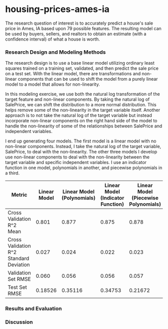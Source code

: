 # housing-prices-ames-ia
The research question of interest is to accurately predict a house's sale price in Ames, IA based upon 79 possible features. The resulting model can be used by buyers, sellers, and realtors to obtain an estimate (with a confidence interval) of what a house is worth. 

### Research Design and Modeling Methods
The research design is to use a base linear model utilizing ordinary least squares trained on a training set, validated, and then predict the sale price on a test set. With the linear model, there are transformations and non-linear components that can be used to shift the model from a purely linear model to a model that allows for non-linearity. 

In this modeling exercise, we use both the natural log transformation of the target feature and non-linear components. By taking the natural log of SalePrice, we can shift the distribution to a more normal distribution. This helps remove some of the non-linearity in the target variable itself. Another approach is to not take the natural log of the target variable but instead incorporate non-linear components on the right hand side of the model to handle the non-linearity of some of the relationships between SalePrice and independent variables. 

I end up generating four models. The first model is a linear model with no non-linear components. Instead, I take the natural log of the target variable, SalePrice, to deal with the non-linearity. The other three models I develop use non-linear components to deal with the non-linearity between the target variable and specific independent variables. I use an indicator function in one model, polynomials in another, and piecewise polynomials in a third. 

| Metric | Linear Model | Linear Model (Polynomials) | Linear Model (Indicator Function) | Linear Model (Piecewise Polynomials) |
|---     | ---          | ---                        |---                                |---                                   |
| Cross Validation R^2 Mean | 0.801 | 0.877 | 0.875 | 0.878 |
| Cross Validation R^2 Standard Deviation | 0.027 | 0.024 | 0.022 | 0.023 |
| Validation Set RMSE | 0.060 | 0.056 | 0.056 | 0.057 |
| Test Set RMSE | 0.18526 | 0.35116 | 0.34753 | 0.21672 |



### Results and Evaluation

### Discussion
